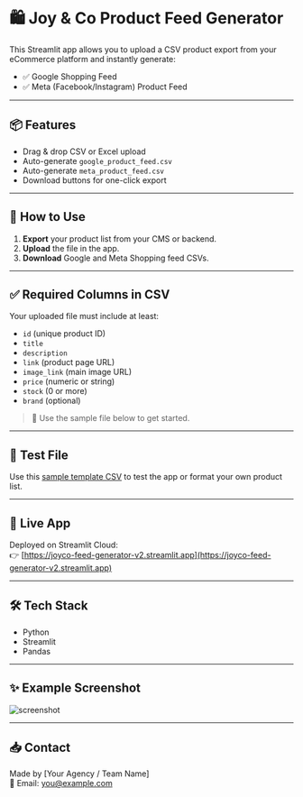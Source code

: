 # 🛍️ Joy & Co Product Feed Generator

This Streamlit app allows you to upload a CSV product export from your eCommerce platform and instantly generate:

- ✅ Google Shopping Feed
- ✅ Meta (Facebook/Instagram) Product Feed

---

## 📦 Features

- Drag & drop CSV or Excel upload
- Auto-generate `google_product_feed.csv`
- Auto-generate `meta_product_feed.csv`
- Download buttons for one-click export

---

## 📁 How to Use

1. **Export** your product list from your CMS or backend.
2. **Upload** the file in the app.
3. **Download** Google and Meta Shopping feed CSVs.

---

## ✅ Required Columns in CSV

Your uploaded file must include at least:

- `id` (unique product ID)
- `title`
- `description`
- `link` (product page URL)
- `image_link` (main image URL)
- `price` (numeric or string)
- `stock` (0 or more)
- `brand` (optional)

> 📄 Use the sample file below to get started.

---

## 🧪 Test File

Use this [sample template CSV](sample_product_upload_template.csv) to test the app or format your own product list.

---

## 🚀 Live App

Deployed on Streamlit Cloud:  
👉 [https://joyco-feed-generator-v2.streamlit.app](https://joyco-feed-generator-v2.streamlit.app)

---

## 🛠 Tech Stack

- Python
- Streamlit
- Pandas

---

## ✨ Example Screenshot

![screenshot](https://via.placeholder.com/900x500?text=Product+Feed+Generator+App)

---

## 📥 Contact

Made by [Your Agency / Team Name]  
📧 Email: you@example.com
